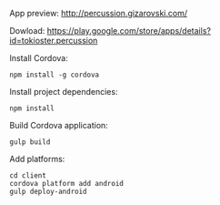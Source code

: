 App preview:
http://percussion.gizarovski.com/

Dowload:
https://play.google.com/store/apps/details?id=tokioster.percussion

Install Cordova:

```
npm install -g cordova
```


Install project dependencies:

```
npm install
```

Build Cordova application:

```
gulp build
```

Add platforms:

```
cd client
cordova platform add android
gulp deploy-android
```
